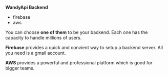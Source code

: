 
**WandyApi Backend**

- firebase
- aws

You can choose **one of them** to be your backend. Each one has the capacity to handle millions of users.

**Firebase** provides a quick and convient way to setup a backend server. All you need is a gmail account.

**AWS** provides a powerful and professional platform which is good for bigger teams.

